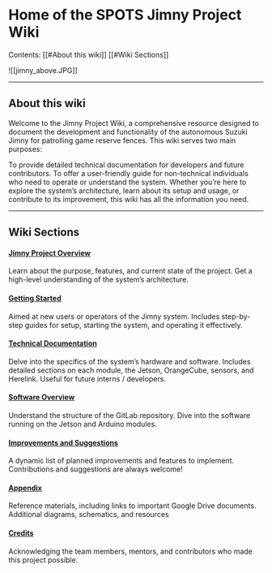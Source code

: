 
# Home of the SPOTS Jimny Project Wiki


Contents:
[[#About this wiki]]
[[#Wiki Sections]]


![[jimny_above.JPG]]


---

## About this wiki

Welcome to the Jimny Project Wiki, a comprehensive resource designed to document the development and functionality of the autonomous Suzuki Jimny for patrolling game reserve fences. This wiki serves two main purposes:

To provide detailed technical documentation for developers and future contributors.
To offer a user-friendly guide for non-technical individuals who need to operate or understand the system.
Whether you’re here to explore the system’s architecture, learn about its setup and usage, or contribute to its improvement, this wiki has all the information you need.


---

## Wiki Sections


#### [Jimny Project Overview](Jimny-Project-Overview)
Learn about the purpose, features, and current state of the project.
Get a high-level understanding of the system’s architecture.
#### [Getting Started](Getting-Started)
Aimed at new users or operators of the Jimny system.
Includes step-by-step guides for setup, starting the system, and operating it effectively.
#### [Technical Documentation](Technical-Documentation)
Delve into the specifics of the system’s hardware and software.
Includes detailed sections on each module, the Jetson, OrangeCube, sensors, and Herelink.
Useful for future interns / developers.
#### [Software Overview](Software-Overview)
Understand the structure of the GitLab repository.
Dive into the software running on the Jetson and Arduino modules.
#### [Improvements and Suggestions](Improvements-and-Suggestions.md)
A dynamic list of planned improvements and features to implement.
Contributions and suggestions are always welcome!
#### [Appendix](Appendix)
Reference materials, including links to important Google Drive documents.
Additional diagrams, schematics, and resources
#### [Credits](Credits)
Acknowledging the team members, mentors, and contributors who made this project possible.


